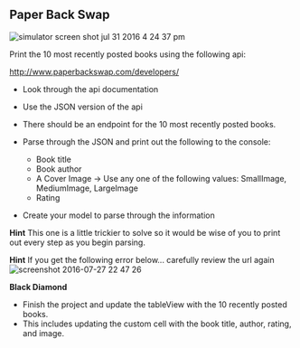 ## **Paper Back Swap**
![simulator screen shot jul 31 2016 4 24 37 pm](https://cloud.githubusercontent.com/assets/6709516/17279795/9094c82e-573b-11e6-9cb7-b0fdd9bf13d1.png)

Print the 10 most recently posted books using the following api:

 http://www.paperbackswap.com/developers/

 - Look through the api documentation
 - Use the JSON version of the api 
 - There should be an endpoint for the 10 most recently posted books.
  - Parse through the JSON and print out the following to the console:
    - Book title
    - Book author
    - A Cover Image -> Use any one of the following values: SmallImage, MediumImage, LargeImage
    - Rating
    
 - Create your model to parse through the information

  **Hint** This one is a little trickier to solve so it would be wise of you to print out every step as you begin parsing. 

  **Hint** If you get the following error below... carefully review the url again
![screenshot 2016-07-27 22 47 26](https://cloud.githubusercontent.com/assets/6709516/17279664/5d88c1d2-5737-11e6-94fb-db15e640eb05.png)

  **Black Diamond** 
  - Finish the project and update the tableView with the 10 recently posted books.
  - This includes updating the custom cell with the book title, author, 
  rating, and image.
